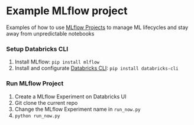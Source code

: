 # Example MLflow project

Examples of how to use [MLflow Projects](https://www.mlflow.org/docs/latest/projects.html) to manage ML lifecycles and stay away from unpredictable notebooks

### Setup Databricks CLI

1. Install MLflow: `pip install mlflow`
2. Install and configurate [Databricks CLI](https://docs.databricks.com/dev-tools/cli/index.html): `pip install databricks-cli`

### Run MLflow Project
1. Create a MLflow Experiment on Databricks UI
2. Git clone the current repo
3. Change the MLflow Experiment name in `run_now.py`
4. `python run_now.py`
